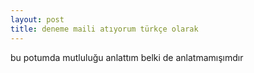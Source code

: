 ```yaml
---
layout: post
title: deneme maili atıyorum türkçe olarak
---
```



bu potumda mutluluğu anlattım
belki de anlatmamışımdır
